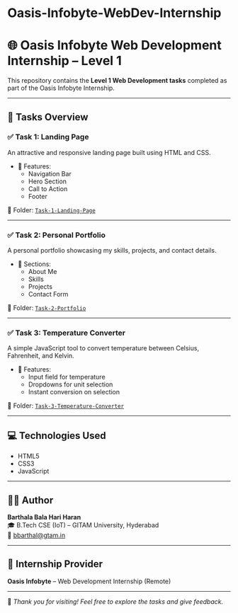 # Oasis-Infobyte-WebDev-Internship
# 🌐 Oasis Infobyte Web Development Internship – Level 1

This repository contains the **Level 1 Web Development tasks** completed as part of the Oasis Infobyte Internship.

---

## 📁 Tasks Overview

### ✅ Task 1: Landing Page
An attractive and responsive landing page built using HTML and CSS.

- 🔸 Features:
  - Navigation Bar
  - Hero Section
  - Call to Action
  - Footer

📂 Folder: [`Task-1-Landing-Page`](./Task-1-Landing-Page)

---

### ✅ Task 2: Personal Portfolio
A personal portfolio showcasing my skills, projects, and contact details.

- 🔸 Sections:
  - About Me
  - Skills
  - Projects
  - Contact Form

📂 Folder: [`Task-2-Portfolio`](./Task-2-Portfolio)

---

### ✅ Task 3: Temperature Converter
A simple JavaScript tool to convert temperature between Celsius, Fahrenheit, and Kelvin.

- 🔸 Features:
  - Input field for temperature
  - Dropdowns for unit selection
  - Instant conversion on selection

📂 Folder: [`Task-3-Temperature-Converter`](./Task-3-Temperature-Converter)

---

## 💻 Technologies Used
- HTML5
- CSS3
- JavaScript

---

## 🙋‍♂️ Author

**Barthala Bala Hari Haran**  
🎓 B.Tech CSE (IoT) – GITAM University, Hyderabad  
📧 bbarthal@gtam.in

---

## 🏅 Internship Provider
**Oasis Infobyte** – Web Development Internship (Remote)

---

🌟 _Thank you for visiting! Feel free to explore the tasks and give feedback._
